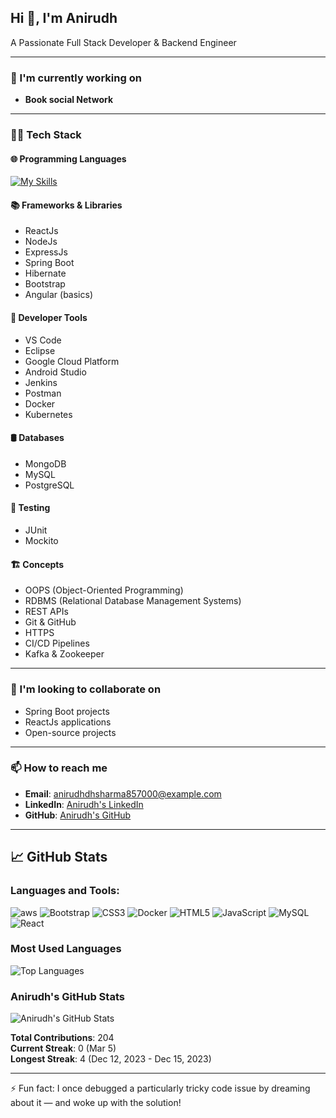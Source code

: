 ## Hi 👋, I'm Anirudh

A Passionate Full Stack Developer & Backend Engineer

---

### 🚀 I'm currently working on
- **Book social Network**
---

### 🧑‍💻 Tech Stack

#### 🌐 Programming Languages
[![My Skills](https://skillicons.dev/icons?i=cpp,java,c,html,css,tailwind,javascript,typescript,sql&perline=9)](https://skillicons.dev)


#### 📚 Frameworks & Libraries
- ReactJs
- NodeJs
- ExpressJs
- Spring Boot
- Hibernate
- Bootstrap
- Angular (basics)

#### 🔧 Developer Tools
- VS Code
- Eclipse
- Google Cloud Platform
- Android Studio
- Jenkins
- Postman
- Docker
- Kubernetes

#### 🛢️ Databases
- MongoDB
- MySQL
- PostgreSQL

#### 🧪 Testing
- JUnit
- Mockito

#### 🏗️ Concepts
- OOPS (Object-Oriented Programming)
- RDBMS (Relational Database Management Systems)
- REST APIs
- Git & GitHub
- HTTPS
- CI/CD Pipelines
- Kafka & Zookeeper

---

### 🤝 I'm looking to collaborate on
- Spring Boot projects
- ReactJs applications
- Open-source projects

---

### 📫 How to reach me
- **Email**: anirudhdhsharma857000@example.com
- **LinkedIn**: [Anirudh's LinkedIn](https://www.linkedin.com/in/anirudh-sharma-371046179/)
- **GitHub**: [Anirudh's GitHub](https://github.com/AnirudhSharma777)

---

## 📈 GitHub Stats

### Languages and Tools:

![aws](https://img.shields.io/badge/AWS-FF9900?style=for-the-badge&logo=amazonaws&logoColor=white)
![Bootstrap](https://img.shields.io/badge/Bootstrap-563D7C?style=for-the-badge&logo=bootstrap&logoColor=white)
![CSS3](https://img.shields.io/badge/CSS3-1572B6?style=for-the-badge&logo=css3&logoColor=white)
![Docker](https://img.shields.io/badge/Docker-2496ED?style=for-the-badge&logo=docker&logoColor=white)
![HTML5](https://img.shields.io/badge/HTML5-E34F26?style=for-the-badge&logo=html5&logoColor=white)
![JavaScript](https://img.shields.io/badge/JavaScript-F7DF1E?style=for-the-badge&logo=javascript&logoColor=black)
![MySQL](https://img.shields.io/badge/MySQL-005C84?style=for-the-badge&logo=mysql&logoColor=white)
![React](https://img.shields.io/badge/React-61DAFB?style=for-the-badge&logo=react&logoColor=black)

### Most Used Languages
![Top Languages](https://github-readme-stats.vercel.app/api/top-langs/?username=anirudh&layout=compact&theme=radical)

### Anirudh's GitHub Stats
![Anirudh's GitHub Stats](https://github-readme-stats.vercel.app/api?username=anirudh&show_icons=true&theme=radical)

**Total Contributions**: 204  
**Current Streak**: 0 (Mar 5)  
**Longest Streak**: 4 (Dec 12, 2023 - Dec 15, 2023)

---

⚡ Fun fact: I once debugged a particularly tricky code issue by dreaming about it — and woke up with the solution!

